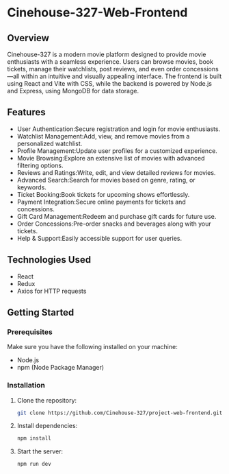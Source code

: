 # Cinehouse-327-Web-Frontend

## Overview

Cinehouse-327 is a modern movie platform designed to provide movie enthusiasts with a seamless experience. Users can browse movies, book tickets, manage their watchlists, post reviews, and even order concessions—all within an intuitive and visually appealing interface. The frontend is built using React and Vite with CSS, while the backend is powered by Node.js and Express, using MongoDB for data storage.

## Features

- User Authentication:Secure registration and login for movie enthusiasts.
- Watchlist Management:Add, view, and remove movies from a personalized watchlist.
- Profile Management:Update user profiles for a customized experience.
- Movie Browsing:Explore an extensive list of movies with advanced filtering options.
- Reviews and Ratings:Write, edit, and view detailed reviews for movies.
- Advanced Search:Search for movies based on genre, rating, or keywords.
- Ticket Booking:Book tickets for upcoming shows effortlessly.
- Payment Integration:Secure online payments for tickets and concessions.
- Gift Card Management:Redeem and purchase gift cards for future use.
- Order Concessions:Pre-order snacks and beverages along with your tickets.
- Help & Support:Easily accessible support for user queries.


## Technologies Used

- React
- Redux
- Axios for HTTP requests

## Getting Started

### Prerequisites

Make sure you have the following installed on your machine:

- Node.js
- npm (Node Package Manager)

### Installation

1. Clone the repository:

   ```bash
   git clone https://github.com/Cinehouse-327/project-web-frontend.git
2. Install dependencies:

    ```bash
    npm install
    ```

3. Start the server:

    ```bash
    npm run dev
    ```